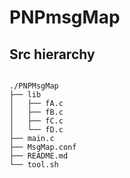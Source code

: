 PNPmsgMap
=========

## Src hierarchy

```

./PNPMsgMap
├── lib
│   ├── fA.c
│   ├── fB.c
│   ├── fC.c
│   └── fD.c
├── main.c
├── MsgMap.conf
├── README.md
└── tool.sh

```

